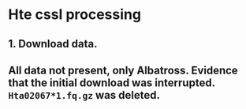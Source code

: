 # Hte cssl processing

## 1. Download data.
## All data not present, only Albatross. Evidence that the initial download was interrupted. `Hta02067*1.fq.gz` was deleted. 

